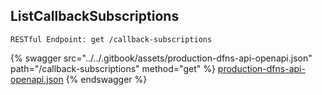 
## ListCallbackSubscriptions
`RESTful Endpoint: get /callback-subscriptions`





{% swagger src="../../.gitbook/assets/production-dfns-api-openapi.json" path="/callback-subscriptions" method="get" %}
[production-dfns-api-openapi.json](../../.gitbook/assets/production-dfns-api-openapi.json)
{% endswagger %}
